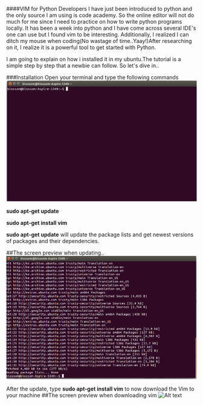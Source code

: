 
####VIM for Python Developers
 I have just been introduced to python and the only source I am using is code academy. So the online editor will not do much for me since I need to practice on how to write python programs locally. It has been a week into python and I have come across several IDE's one can use but I found vim to be interesting. Additionally, I realized I can ditch my mouse when coding(No wastage of time..Yaay!)After researching on it, I  realize it is a powerful tool to get started with Python. 
 
 I am going to explain on how i installed it in my ubuntu.The tutorial is a simple step by step that a newbie can follow. So let's dive in..

###Installation
Open your terminal and type the following commands 
![Alt text](https://github.com/BethMwangi/blog_post/blob/master/img/img1?raw=true)

**sudo apt-get update** 

**sudo apt-get install vim** 

**sudo apt-get update** will update the package lists and get newest versions of packages and their dependencies. 

##The screen preview when updating..
![Alt text](https://github.com/BethMwangi/blog_post/blob/master/img/img2?raw=true "Updating the packages")

After the update, type **sudo apt-get install vim**  to now download the Vim to your machine 
##The screen preview when downloading vim
![Alt text](https://github.com/BethMwangi/blog_post/blob/master/img/img3raw=true "Downloading Vim")

